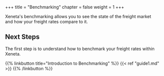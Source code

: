 +++
title = "Benchmarking"
chapter = false
weight = 1
+++

Xeneta's benchmarking allows you to see the state of the freight market and how your freight rates compare to it.

## Next Steps

The first step is to understand how to benchmark your freight rates within Xeneta.

{{% linkbutton title="Introduction to Benchmarking" %}} {{< ref "guide1.md" >}} {{% /linkbutton %}}

<div style="clear:both"/>

